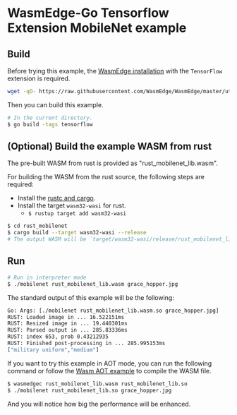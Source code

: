 # WasmEdge-Go Tensorflow Extension MobileNet example

## Build

Before trying this example, the [WasmEdge installation](https://github.com/WasmEdge/WasmEdge/blob/master/docs/install.md) with the `TensorFlow` extension is required.

```bash
wget -qO- https://raw.githubusercontent.com/WasmEdge/WasmEdge/master/utils/install.sh | bash -s -- -e tf -v 0.9.0
```

Then you can build this example.

```bash
# In the current directory.
$ go build -tags tensorflow
```

## (Optional) Build the example WASM from rust

The pre-built WASM from rust is provided as "rust_mobilenet_lib.wasm".

For building the WASM from the rust source, the following steps are required:

* Install the [rustc and cargo](https://www.rust-lang.org/tools/install).
* Install the target `wasm32-wasi` for rust.
  * `$ rustup target add wasm32-wasi`

```bash
$ cd rust_mobilenet
$ cargo build --target wasm32-wasi --release
# The output WASM will be `target/wasm32-wasi/release/rust_mobilenet_lib.wasm`.
```

## Run

```bash
# Run in interpreter mode
$ ./mobilenet rust_mobilenet_lib.wasm grace_hopper.jpg
```

The standard output of this example will be the following:

```bash
Go: Args: [./mobilenet rust_mobilenet_lib.wasm.so grace_hopper.jpg]
RUST: Loaded image in ... 16.522151ms
RUST: Resized image in ... 19.440301ms
RUST: Parsed output in ... 285.83336ms
RUST: index 653, prob 0.43212935
RUST: Finished post-processing in ... 285.995153ms
["military uniform","medium"]
```

If you want to try this example in AOT mode, you can run the following command or follow the [Wasm AOT example](https://github.com/second-state/WasmEdge-go-examples/tree/master/go_WasmAOT) to compile the WASM file.
```bash
$ wasmedgec rust_mobilenet_lib.wasm rust_mobilenet_lib.so
$ ./mobilenet rust_mobilenet_lib.so grace_hopper.jpg
```
And you will notice how big the performance will be enhanced.